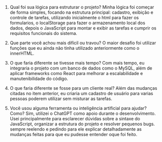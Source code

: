 1. Qual foi sua lógica para estruturar o projeto?
Minha lógica foi começar de forma simples, focando na estrutura principal: cadastro, exibição e controle de tarefas, utilizando inicialmente o html para fazer os formularios,
o localStorage para fazer o armazenamento local dos dados, depois o JavaScript para montar e exibir as tarefas e cumprir os requisitos funcionais do sistema.

2. Que parte você achou mais difícil ou travou?
O maior desafio foi utilizar funções que eu ainda não tinha utilizado anteriormente como o innerHTML.

3. O que faria diferente se tivesse mais tempo?
Com mais tempo, eu integraria o projeto com um banco de dados como o MySQL, além de aplicar frameworks como React
para melhorar a escalabilidade e manutenibilidade do código.

4. O que faria diferente se fosse para um cliente real?
Além das mudanças citadas no item anterior, eu criaria um cadastro de usuário para varias pessoas poderem utilizar sem misturar as tarefas.

5. Você usou alguma ferramenta ou inteligência artificial para ajudar? Como?
Sim, utilizei o ChatGPT como apoio durante o desenvolvimento. Usei principalmente para esclarecer dúvidas sobre a sintaxe do JavaScript, organizar a estrutura do projeto e
resolver pequenos bugs. sempre reelendo e pedindo para ele explicar detalhadamente as mudanças feitas para que eu pudesse entender oque foi feito.
